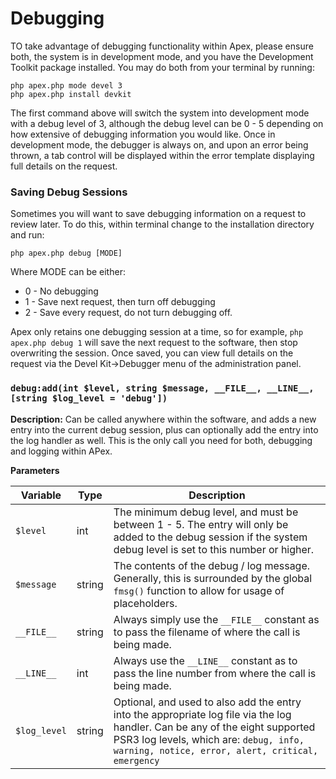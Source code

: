 
# Debugging

TO take advantage of debugging functionality within Apex, please ensure both, the system is in development 
mode, and you have the Development Toolkit package installed.  You may do both from your terminal by running:

~~~
php apex.php mode devel 3
php apex.php install devkit
~~~

The first command above will switch the system into development mode with a debug level of 3, although the debug level can be 0 - 5 depending on 
how extensive of debugging information you would like.  Once in development mode, the debugger is always on, and upon an error being thrown, 
a tab control will be displayed within the error template displaying full details on the request.


### Saving Debug Sessions

Sometimes you will want to save debugging information on a request to review later.  To do this, 
within terminal change to the installation directory and run:

`php apex.php debug [MODE]`

Where MODE can be either:

* 0 - No debugging
* 1 - Save next request, then turn off debugging
* 2 - Save every request, do not turn debugging off.

Apex only retains one debugging session at a time, so for example, `php apex.php debug 1` will save the next 
request to the software, then stop overwriting the session.  Once saved, you can view full details on the request via the Devel Kit->Debugger menu 
of the administration panel.


### `debug:add(int $level, string $message, __FILE__, __LINE__, [string $log_level = 'debug'])`

**Description:** Can be called anywhere within the software, and adds a new entry into the current debug session, plus can 
optionally add the entry into the log handler as well.  This is the only call you need for both, debugging and logging within 
APex.

**Parameters**

Variable | Type | Description
------------- |------------- |------------- 
`$level` | int | The minimum debug level, and must be between 1 - 5.  The entry will only be added to the debug session if the system debug level is set to this number or higher.
`$message` | string | The contents of the debug / log message.  Generally, this is surrounded by the global `fmsg()` function to allow for usage of placeholders.
`__FILE__` | string | Always simply use the `__FILE__` constant as to pass the filename of where the call is being made.
`__LINE__` | int | Always use the `__LINE__` constant as to pass the line number from where the call is being made.
`$log_level` | string | Optional, and used to also add the entry into the appropriate log file via the log handler.  Can be any of the eight supported PSR3 log levels, which are: `debug, info, warning, notice, error, alert, critical, emergency`



